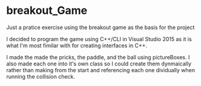 # breakout_Game
Just a pratice exercise using the breakout game as the basis for the project

I decided to program the game using C++/CLI in Visual Studio 2015 as it
is what I'm most fimilar with for creating interfaces in C++.

I made the made the pricks, the paddle, and the ball using pictureBoxes.
I also made each one into it's own class so I could create them dynmaically rather than
making from the start and referencing each one dividually when running the collision check.
